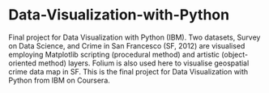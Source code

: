 # Data-Visualization-with-Python

Final project for Data Visualization with Python (IBM).
Two datasets, Survey on Data Science, and Crime in San Francesco (SF, 2012) are visualised employing Matplotlib 
scripting (procedural method) and artistic (object-oriented method) layers. 
Folium is also used here to visualise geospatial crime data map in SF. This is the final project for Data Visualization 
with Python from IBM on Coursera.

